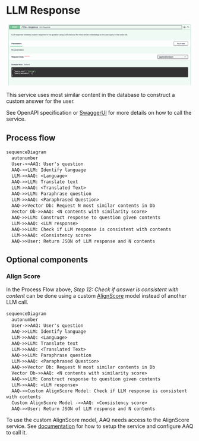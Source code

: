 
# LLM Response

![LLM Response](./llm-response-screenshot.png)

This service uses most similar content in the database to construct a
custom answer for the user.

See OpenAPI specification or [SwaggerUI](index.md/#swaggerui) for more details on how to call the service.

## Process flow

```mermaid
sequenceDiagram
  autonumber
  User->>AAQ: User's question
  AAQ->>LLM: Identify language
  LLM->>AAQ: <Language>
  AAQ->>LLM: Translate text
  LLM->>AAQ: <Translated Text>
  AAQ->>LLM: Paraphrase question
  LLM->>AAQ: <Paraphrased Question>
  AAQ->>Vector Db: Request N most similar contents in Db
  Vector Db->>AAQ: <N contents with similarity score>
  AAQ->>LLM: Construct response to question given contents
  LLM->>AAQ: <LLM response>
  AAQ->>LLM: Check if LLM response is consistent with contents
  LLM->>AAQ: <Consistency score>
  AAQ->>User: Return JSON of LLM response and N contents

```

## Optional components

### Align Score

In the Process Flow above, _Step 12: Check if answer is consistent with content_ can
be done using a custom [AlignScore](https://github.com/yuh-zha/AlignScore) model instead
of another LLM call.

``` mermaid
sequenceDiagram
  autonumber
  User->>AAQ: User's question
  AAQ->>LLM: Identify language
  LLM->>AAQ: <Language>
  AAQ->>LLM: Translate text
  LLM->>AAQ: <Translated Text>
  AAQ->>LLM: Paraphrase question
  LLM->>AAQ: <Paraphrased Question>
  AAQ->>Vector Db: Request N most similar contents in Db
  Vector Db->>AAQ: <N contents with similarity score>
  AAQ->>LLM: Construct response to question given contents
  LLM->>AAQ: <LLM response>
  AAQ->>Custom AlignScore Model: Check if LLM response is consistent with contents
  Custom AlignScore Model ->>AAQ: <Consistency score>
  AAQ->>User: Return JSON of LLM response and N contents

```

To use the custom AlignScore model, AAQ needs access to the AlignScore service. See
[documentation](../../components/align-score/index.md) for how to setup
the service and configure AAQ to call it.
